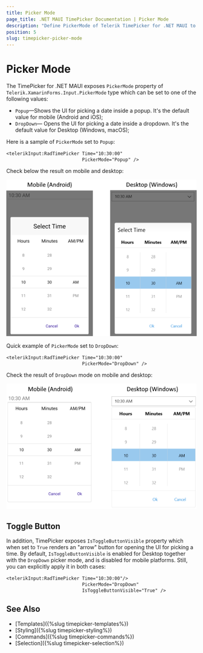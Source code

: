 ```yaml
---
title: Picker Mode
page_title: .NET MAUI TimePicker Documentation | Picker Mode
description: "Define PickerMode of Telerik TimePicker for .NET MAUI to either DropDown or Popup."
position: 5
slug: timepicker-picker-mode
---  
```


# Picker Mode

The TimePicker for .NET MAUI exposes `PickerMode` property of `Telerik.XamarinForms.Input.PickerMode` type which can be set to one of the following values:

* `Popup`&mdash;Shows the UI for picking a date inside a popup. It's the default value for mobile (Android and iOS);
* `DropDown`&mdash; Opens the UI for picking a date inside a dropdown. It's the default value for Desktop (Windows, macOS);

Here is a sample of `PickerMode` set to `Popup`:

```XAML
<telerikInput:RadTimePicker Time="10:30:00"
							PickerMode="Popup" />
```

Check below the result on mobile and desktop:

![](images/timepicker-pickermode-popup.png)

Quick example of `PickerMode` set to `DropDown`:

```XAML
<telerikInput:RadTimePicker Time="10:30:00"
							PickerMode="DropDown" />
```

Check the result of `DropDown` mode on mobile and desktop:

![](images/timepicker-pickermode-dropdown.png)

## Toggle Button

In addition, TimePicker exposes `IsToggleButtonVisible` property which when set to `True` renders an "arrow" button for opening the UI for picking a time. By default, `IsToggleButtonVisible` is enabled for Desktop together with the `DropDown` picker mode, and is disabled for mobile platforms. Still, you can explicitly apply it in both cases:

```XAML
<telerikInput:RadTimePicker Time="10:30:00"/>
							PickerMode="DropDown"
							IsToggleButtonVisible="True" />
```

## See Also

- [Templates]({%slug timepicker-templates%})
- [Styling]({%slug timepicker-styling%})
- [Commands]({%slug timepicker-commands%})
- [Selection]({%slug timepicker-selection%})
